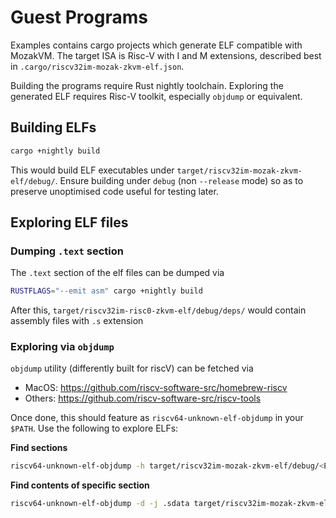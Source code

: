# Guest Programs

Examples contains cargo projects which generate ELF compatible with MozakVM. The target ISA is Risc-V with I and M extensions, described best in `.cargo/riscv32im-mozak-zkvm-elf.json`.

Building the programs require Rust nightly toolchain. Exploring the generated ELF requires Risc-V toolkit, especially `objdump` or equivalent.

## Building ELFs

```bash
cargo +nightly build
```
This would build ELF executables under `target/riscv32im-mozak-zkvm-elf/debug/`. Ensure building under `debug` (non `--release` mode) so as to preserve unoptimised code useful for testing later.

## Exploring ELF files
### Dumping `.text` section
The `.text` section of the elf files can be dumped via
```bash
RUSTFLAGS="--emit asm" cargo +nightly build
```
After this, `target/riscv32im-risc0-zkvm-elf/debug/deps/` would contain assembly files with `.s` extension 

### Exploring via `objdump`
`objdump` utility (differently built for riscV) can be fetched via 
- MacOS: https://github.com/riscv-software-src/homebrew-riscv 
- Others: https://github.com/riscv-software-src/riscv-tools

Once done, this should feature as `riscv64-unknown-elf-objdump` in your `$PATH`. Use the following to explore ELFs:

**Find sections**
```bash
riscv64-unknown-elf-objdump -h target/riscv32im-mozak-zkvm-elf/debug/<ELF_NAME>
```
**Find contents of specific section**
```bash
riscv64-unknown-elf-objdump -d -j .sdata target/riscv32im-mozak-zkvm-elf/debug/<ELF_NAME>
```
